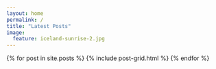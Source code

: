 ```yaml
---
layout: home
permalink: /
title: "Latest Posts"
image:
  feature: iceland-sunrise-2.jpg
---
```


<div class="tiles">
{% for post in site.posts %}
	{% include post-grid.html %}
{% endfor %}
</div><!-- /.tiles -->

